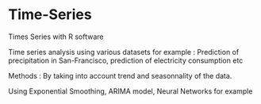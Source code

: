 # Time-Series
Times Series with R software

Time series analysis using various datasets for example : Prediction of precipitation in San-Francisco, prediction of electricity consumption etc

Methods : By taking into account trend and seasonnality of the data. 

Using Exponential Smoothing, ARIMA model, Neural Networks for example 
